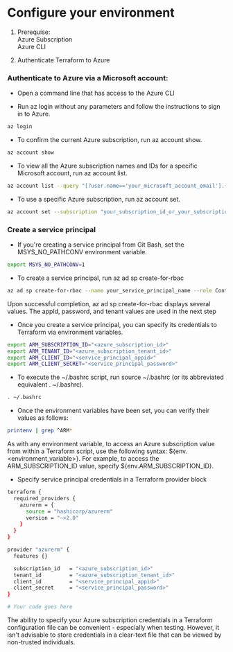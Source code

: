 <h1>Configure your environment</h1>

1. Prerequise:  
Azure Subscription  
Azure CLI  

2. Authenticate Terraform to Azure  

<h3>Authenticate to Azure via a Microsoft account:</h3>


* Open a command line that has access to the Azure CLI

* Run az login without any parameters and follow the instructions to sign in to Azure.
```sh
az login
``` 

* To confirm the current Azure subscription, run az account show.
```sh
az account show
``` 

* To view all the Azure subscription names and IDs for a specific Microsoft account, run az account list.
```sh
az account list --query "[?user.name=='your_microsoft_account_email'].{Name:name, ID:id, Default:isDefault}" --output Table
``` 

* To use a specific Azure subscription, run az account set.
```sh
az account set --subscription "your_subscription_id_or_your_subscription_name"
``` 

<h3>Create a service principal</h3>

* If you're creating a service principal from Git Bash, set the MSYS_NO_PATHCONV environment variable.
```sh
export MSYS_NO_PATHCONV=1
``` 

* To create a service principal, run az ad sp create-for-rbac
```sh
az ad sp create-for-rbac --name your_service_principal_name --role Contributor --scopes /subscriptions/your_subscription_id
``` 
Upon successful completion, az ad sp create-for-rbac displays several values. The appId, password, and tenant values are used in the next step

* Once you create a service principal, you can specify its credentials to Terraform via environment variables.
```sh
export ARM_SUBSCRIPTION_ID="<azure_subscription_id>"
export ARM_TENANT_ID="<azure_subscription_tenant_id>"
export ARM_CLIENT_ID="<service_principal_appid>"
export ARM_CLIENT_SECRET="<service_principal_password>"
``` 

* To execute the ~/.bashrc script, run source ~/.bashrc (or its abbreviated equivalent . ~/.bashrc).
```sh
. ~/.bashrc
``` 

* Once the environment variables have been set, you can verify their values as follows:
```sh
printenv | grep ^ARM*
``` 
As with any environment variable, to access an Azure subscription value from within a Terraform script, use the following syntax: ${env.<environment_variable>}. For example, to access the ARM_SUBSCRIPTION_ID value, specify ${env.ARM_SUBSCRIPTION_ID}.

* Specify service principal credentials in a Terraform provider block
```sh
terraform {
  required_providers {
    azurerm = {
      source = "hashicorp/azurerm"
      version = "~>2.0"
    }
  }
}

provider "azurerm" {
  features {}

  subscription_id   = "<azure_subscription_id>"
  tenant_id         = "<azure_subscription_tenant_id>"
  client_id         = "<service_principal_appid>"
  client_secret     = "<service_principal_password>"
}

# Your code goes here
``` 
The ability to specify your Azure subscription credentials in a Terraform configuration file can be convenient - especially when testing. However, it isn't advisable to store credentials in a clear-text file that can be viewed by non-trusted individuals.